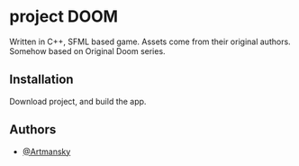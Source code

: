 # project DOOM

Written in C++, SFML based game. Assets come from their original authors. Somehow based on Original Doom series.

## Installation

Download project, and build the app.
## Authors

- [@Artmansky](https://github.com/Artmansky)
